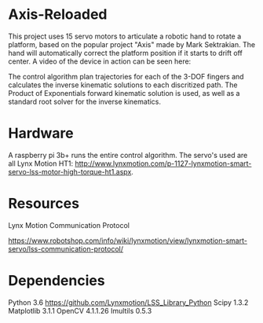 # Axis-Reloaded
This project uses 15 servo motors to articulate a robotic hand to rotate a platform, based on the popular project "Axis" made by Mark Sektrakian.  The hand will automatically correct the platform position if it starts to drift off center.  A video of the device in action can be seen here:


The control algorithm plan trajectories for each of the 3-DOF fingers and calculates the inverse kinematic solutions to each discritized path.  The Product of Exponentials forward kinematic solution is used, as well as a standard root solver for the inverse kinematics.  

# Hardware
A raspberry pi 3b+ runs the entire control algorithm.  The servo's used are all Lynx Motion HT1: http://www.lynxmotion.com/p-1127-lynxmotion-smart-servo-lss-motor-high-torque-ht1.aspx.


# Resources
Lynx Motion Communication Protocol

https://www.robotshop.com/info/wiki/lynxmotion/view/lynxmotion-smart-servo/lss-communication-protocol/


# Dependencies
Python 3.6
https://github.com/Lynxmotion/LSS_Library_Python
Scipy 1.3.2
Matplotlib 3.1.1
OpenCV 4.1.1.26
Imultils 0.5.3
